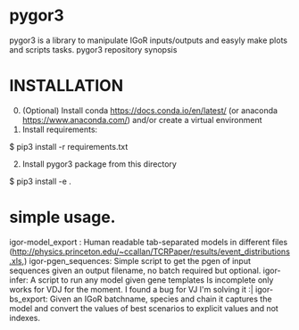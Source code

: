 # pygor3
pygor3 is a library to manipulate IGoR inputs/outputs and easyly make plots and scripts tasks.
pygor3 repository
synopsis

# INSTALLATION
0. (Optional) Install conda https://docs.conda.io/en/latest/ (or anaconda https://www.anaconda.com/) and/or create a virtual environment
1. Install requirements:

$ pip3 install -r requirements.txt

2. Install pygor3 package from this directory

$ pip3 install -e .

# simple usage.

igor-model_export : Human readable tab-separated models in different files (http://physics.princeton.edu/~ccallan/TCRPaper/results/event_distributions.xls,) 
igor-pgen_sequences: Simple script to get the pgen of input sequences given an output filename, no batch required but optional.
igor-infer: A script to run any model given gene templates Is incomplete only works for VDJ for the moment. I found a bug for VJ I'm solving it :|
igor-bs_export: Given an IGoR batchname, species and chain it captures the model and convert the values of best scenarios to explicit values and not indexes.

